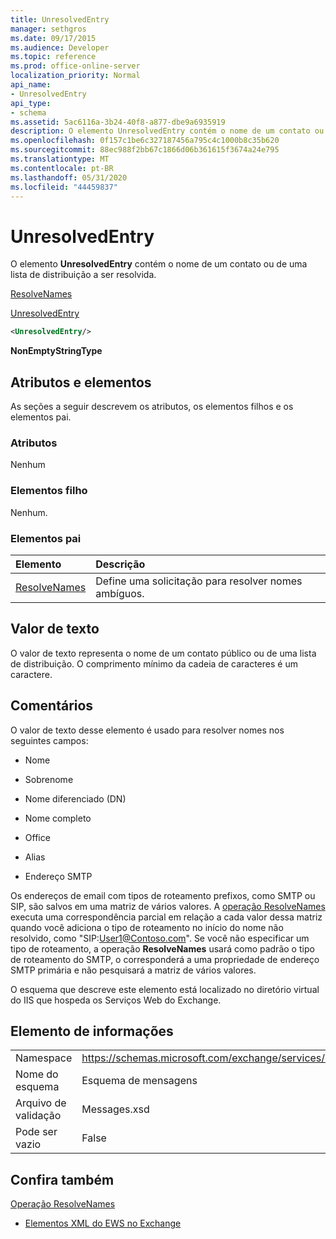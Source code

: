 ```yaml
---
title: UnresolvedEntry
manager: sethgros
ms.date: 09/17/2015
ms.audience: Developer
ms.topic: reference
ms.prod: office-online-server
localization_priority: Normal
api_name:
- UnresolvedEntry
api_type:
- schema
ms.assetid: 5ac6116a-3b24-40f8-a877-dbe9a6935919
description: O elemento UnresolvedEntry contém o nome de um contato ou de uma lista de distribuição a ser resolvida.
ms.openlocfilehash: 0f157c1be6c327187456a795c4c1000b8c35b620
ms.sourcegitcommit: 88ec988f2bb67c1866d06b361615f3674a24e795
ms.translationtype: MT
ms.contentlocale: pt-BR
ms.lasthandoff: 05/31/2020
ms.locfileid: "44459837"
---
```

# <a name="unresolvedentry"></a>UnresolvedEntry

O elemento **UnresolvedEntry** contém o nome de um contato ou de uma lista de distribuição a ser resolvida. 
  
[ResolveNames](resolvenames.md)
  
[UnresolvedEntry](unresolvedentry.md)
  
```xml
<UnresolvedEntry/>
```

 **NonEmptyStringType**
## <a name="attributes-and-elements"></a>Atributos e elementos

As seções a seguir descrevem os atributos, os elementos filhos e os elementos pai.
  
### <a name="attributes"></a>Atributos

Nenhum
  
### <a name="child-elements"></a>Elementos filho

Nenhum.
  
### <a name="parent-elements"></a>Elementos pai

|**Elemento**|**Descrição**|
|:-----|:-----|
|[ResolveNames](resolvenames.md) <br/> |Define uma solicitação para resolver nomes ambíguos.  <br/> |
   
## <a name="text-value"></a>Valor de texto

O valor de texto representa o nome de um contato público ou de uma lista de distribuição. O comprimento mínimo da cadeia de caracteres é um caractere.
  
## <a name="remarks"></a>Comentários

O valor de texto desse elemento é usado para resolver nomes nos seguintes campos:
  
- Nome
    
- Sobrenome
    
- Nome diferenciado (DN)
    
- Nome completo
    
- Office
    
- Alias
    
- Endereço SMTP
    
Os endereços de email com tipos de roteamento prefixos, como SMTP ou SIP, são salvos em uma matriz de vários valores. A [operação ResolveNames](resolvenames-operation.md) executa uma correspondência parcial em relação a cada valor dessa matriz quando você adiciona o tipo de roteamento no início do nome não resolvido, como "SIP:User1@Contoso.com". Se você não especificar um tipo de roteamento, a operação **ResolveNames** usará como padrão o tipo de roteamento do SMTP, o corresponderá a uma propriedade de endereço SMTP primária e não pesquisará a matriz de vários valores. 
  
O esquema que descreve este elemento está localizado no diretório virtual do IIS que hospeda os Serviços Web do Exchange.
  
## <a name="element-information"></a>Elemento de informações

|||
|:-----|:-----|
|Namespace  <br/> |https://schemas.microsoft.com/exchange/services/2006/messages  <br/> |
|Nome do esquema  <br/> |Esquema de mensagens  <br/> |
|Arquivo de validação  <br/> |Messages.xsd  <br/> |
|Pode ser vazio  <br/> |False  <br/> |
   
## <a name="see-also"></a>Confira também



[Operação ResolveNames](resolvenames-operation.md)


- [Elementos XML do EWS no Exchange](ews-xml-elements-in-exchange.md)

